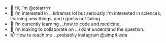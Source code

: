 - 👋 Hi, I’m @estarrrrr
- 👀 I’m interested in ...kdramas lol but seriously I'm interested in sciences, learning new things, and i guess not failing.
- 🌱 I’m currently learning ...how to code and medicine.
- 💞️ I’m looking to collaborate on ...i dont understand the question.
- 📫 How to reach me ...probablly instagram @simp4.esta

<!---
estarrrrr/estarrrrr is a ✨ special ✨ repository because its `README.md` (this file) appears on your GitHub profile.
You can click the Preview link to take a look at your changes.
--->
